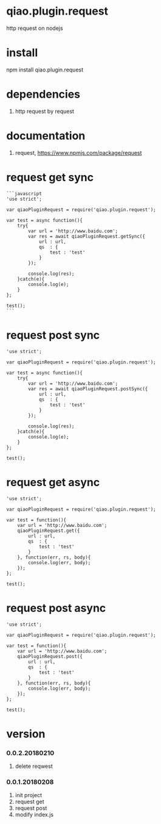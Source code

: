 # qiao.plugin.request
http request on nodejs

# install
npm install qiao.plugin.request

# dependencies
1. http request by request

# documentation
1. request, https://www.npmjs.com/package/request

# request get sync
	```javascript
	'use strict';
	
	var qiaoPluginRequest = require('qiao.plugin.request');
	
	var test = async function(){
		try{
			var url = 'http://www.baidu.com';
			var res = await qiaoPluginRequest.getSync({
				url	: url,
				qs	: {
					test : 'test'
				}
			});
			
			console.log(res);
		}catch(e){
			console.log(e);
		}
	};
	
	test();
	```

# request post sync
	'use strict';
	
	var qiaoPluginRequest = require('qiao.plugin.request');
	
	var test = async function(){
		try{
			var url = 'http://www.baidu.com';
			var res = await qiaoPluginRequest.postSync({
				url	: url,
				qs	: {
					test : 'test'
				}
			});
			
			console.log(res);
		}catch(e){
			console.log(e);
		}
	};
	
	test();

# request get async
	'use strict';
	
	var qiaoPluginRequest = require('qiao.plugin.request');
	
	var test = function(){
		var url = 'http://www.baidu.com';
		qiaoPluginRequest.get({
			url	: url,
			qs	: {
				test : 'test'
			}
		}, function(err, rs, body){
			console.log(err, body);
		});
	};
	
	test();

# request post async
	'use strict';
	
	var qiaoPluginRequest = require('qiao.plugin.request');
	
	var test = function(){
		var url = 'http://www.baidu.com';
		qiaoPluginRequest.post({
			url	: url,
			qs	: {
				test : 'test'
			}
		}, function(err, rs, body){
			console.log(err, body);
		});
	};
	
	test();

# version
### 0.0.2.20180210
1. delete reqwest

### 0.0.1.20180208
1. init project
2. request get
3. request post
4. modify index.js